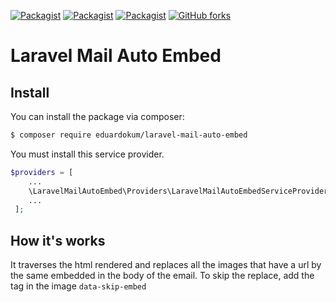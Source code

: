[![Packagist](https://img.shields.io/packagist/v/eduardokum/laravel-mail-auto-embed.svg?style=flat-square)](https://github.com/eduardokum/laravel-mail-auto-embed)
[![Packagist](https://img.shields.io/packagist/dt/eduardokum/laravel-mail-auto-embed.svg?style=flat-square)](https://github.com/eduardokum/laravel-mail-auto-embed)
[![Packagist](https://img.shields.io/packagist/l/eduardokum/laravel-mail-auto-embed.svg?style=flat-square)](https://github.com/eduardokum/laravel-mail-auto-embed)
[![GitHub forks](https://img.shields.io/github/forks/eduardokum/laravel-mail-auto-embed.svg?style=social&label=Fork)](https://github.com/eduardokum/laravel-mail-auto-embed)

# Laravel Mail Auto Embed

## Install
You can install the package via composer:
```bash
$ composer require eduardokum/laravel-mail-auto-embed
```

You must install this service provider.

```php
$providers = [
    ...
    \LaravelMailAutoEmbed\Providers\LaravelMailAutoEmbedServiceProvider::class,
    ...
 ];
```

## How it's works

It traverses the html rendered and replaces all the images that have a url by the same embedded in the body of the email.
To skip the replace, add the tag in the image `data-skip-embed`